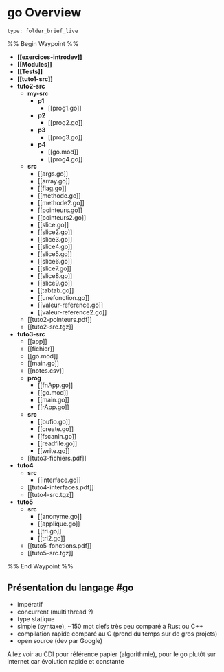 # go Overview
 
```ccard
type: folder_brief_live
```

%% Begin Waypoint %%
- **[[exercices-introdev]]**
- **[[Modules]]**
- **[[Tests]]**
- **[[tuto1-src]]**
- **tuto2-src**
	- **my-src**
		- **p1**
			- [[prog1.go]]
		- **p2**
			- [[prog2.go]]
		- **p3**
			- [[prog3.go]]
		- **p4**
			- [[go.mod]]
			- [[prog4.go]]
	- **src**
		- [[args.go]]
		- [[array.go]]
		- [[flag.go]]
		- [[methode.go]]
		- [[methode2.go]]
		- [[pointeurs.go]]
		- [[pointeurs2.go]]
		- [[slice.go]]
		- [[slice2.go]]
		- [[slice3.go]]
		- [[slice4.go]]
		- [[slice5.go]]
		- [[slice6.go]]
		- [[slice7.go]]
		- [[slice8.go]]
		- [[slice9.go]]
		- [[tabtab.go]]
		- [[unefonction.go]]
		- [[valeur-reference.go]]
		- [[valeur-reference2.go]]
	- [[tuto2-pointeurs.pdf]]
	- [[tuto2-src.tgz]]
- **tuto3-src**
	- [[app]]
	- [[fichier]]
	- [[go.mod]]
	- [[main.go]]
	- [[notes.csv]]
	- **prog**
		- [[fnApp.go]]
		- [[go.mod]]
		- [[main.go]]
		- [[rApp.go]]
	- **src**
		- [[bufio.go]]
		- [[create.go]]
		- [[fscanln.go]]
		- [[readfile.go]]
		- [[write.go]]
	- [[tuto3-fichiers.pdf]]
- **tuto4**
	- **src**
		- [[interface.go]]
	- [[tuto4-interfaces.pdf]]
	- [[tuto4-src.tgz]]
- **tuto5**
	- **src**
		- [[anonyme.go]]
		- [[applique.go]]
		- [[tri.go]]
		- [[tri2.go]]
	- [[tuto5-fonctions.pdf]]
	- [[tuto5-src.tgz]]

%% End Waypoint %%
## Présentation du langage #go
- impératif
- concurrent (multi thread ?)
- type statique
- simple (syntaxe), ~150 mot clefs très peu comparé à Rust ou C++
- compilation rapide comparé au C (prend du temps sur de gros projets)
- open source (dev par Google)

Allez voir au CDI pour référence papier (algorithmie), pour le go plutôt sur internet car évolution rapide et constante

